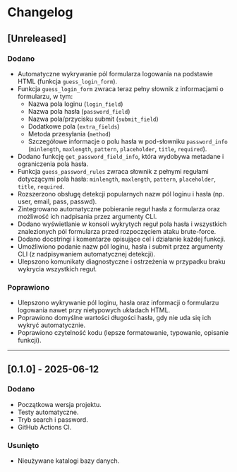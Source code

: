# Changelog

## [Unreleased]

### Dodano
- Automatyczne wykrywanie pól formularza logowania na podstawie HTML (funkcja `guess_login_form`).
- Funkcja `guess_login_form` zwraca teraz pełny słownik z informacjami o formularzu, w tym:
  - Nazwa pola loginu (`login_field`)
  - Nazwa pola hasła (`password_field`)
  - Nazwa pola/przycisku submit (`submit_field`)
  - Dodatkowe pola (`extra_fields`)
  - Metoda przesyłania (`method`)
  - Szczegółowe informacje o polu hasła w pod-słowniku `password_info` (`minlength`, `maxlength`, `pattern`, `placeholder`, `title`, `required`).
- Dodano funkcję `get_password_field_info`, która wydobywa metadane i ograniczenia pola hasła.
- Funkcja `guess_password_rules` zwraca słownik z pełnymi regułami dotyczącymi pola hasła: `minlength`, `maxlength`, `pattern`, `placeholder`, `title`, `required`.
- Rozszerzono obsługę detekcji popularnych nazw pól loginu i hasła (np. user, email, pass, passwd).
- Zintegrowano automatyczne pobieranie reguł hasła z formularza oraz możliwość ich nadpisania przez argumenty CLI.
- Dodano wyświetlanie w konsoli wykrytych reguł pola hasła i wszystkich znalezionych pól formularza przed rozpoczęciem ataku brute-force.
- Dodano docstringi i komentarze opisujące cel i działanie każdej funkcji.
- Umożliwiono podanie nazw pól loginu, hasła i submit przez argumenty CLI (z nadpisywaniem automatycznej detekcji).
- Ulepszono komunikaty diagnostyczne i ostrzeżenia w przypadku braku wykrycia wszystkich reguł.

### Poprawiono
- Ulepszono wykrywanie pól loginu, hasła oraz informacji o formularzu logowania nawet przy nietypowych układach HTML.
- Poprawiono domyślne wartości długości hasła, gdy nie uda się ich wykryć automatycznie.
- Poprawiono czytelność kodu (lepsze formatowanie, typowanie, opisanie funkcji).

---

## [0.1.0] - 2025-06-12

### Dodano
- Początkowa wersja projektu.
- Testy automatyczne.
- Tryb search i password.
- GitHub Actions CI.

### Usunięto
- Nieużywane katalogi bazy danych.